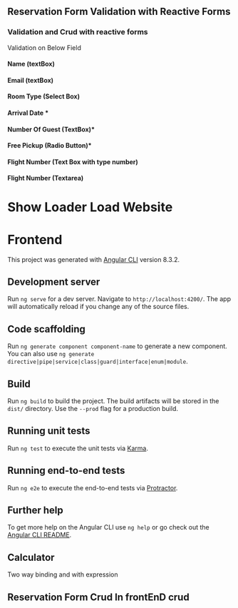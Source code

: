 ## Reservation Form Validation with Reactive Forms

### Validation and Crud with reactive forms 

Validation on Below Field

#### Name (textBox)
#### Email (textBox)
#### Room Type (Select Box)
#### Arrival Date * 
#### Number Of Guest (TextBox)*
#### Free Pickup (Radio Button)*
#### Flight Number (Text Box with type number)
#### Flight Number (Textarea)
  

# Show Loader Load Website 
# Frontend

This project was generated with [Angular CLI](https://github.com/angular/angular-cli) version 8.3.2.

## Development server

Run `ng serve` for a dev server. Navigate to `http://localhost:4200/`. The app will automatically reload if you change any of the source files.

## Code scaffolding

Run `ng generate component component-name` to generate a new component. You can also use `ng generate directive|pipe|service|class|guard|interface|enum|module`.

## Build

Run `ng build` to build the project. The build artifacts will be stored in the `dist/` directory. Use the `--prod` flag for a production build.

## Running unit tests

Run `ng test` to execute the unit tests via [Karma](https://karma-runner.github.io).

## Running end-to-end tests

Run `ng e2e` to execute the end-to-end tests via [Protractor](http://www.protractortest.org/).

## Further help

To get more help on the Angular CLI use `ng help` or go check out the [Angular CLI README](https://github.com/angular/angular-cli/blob/master/README.md).



## Calculator 
Two way binding and with expression

## Reservation Form Crud In frontEnD crud